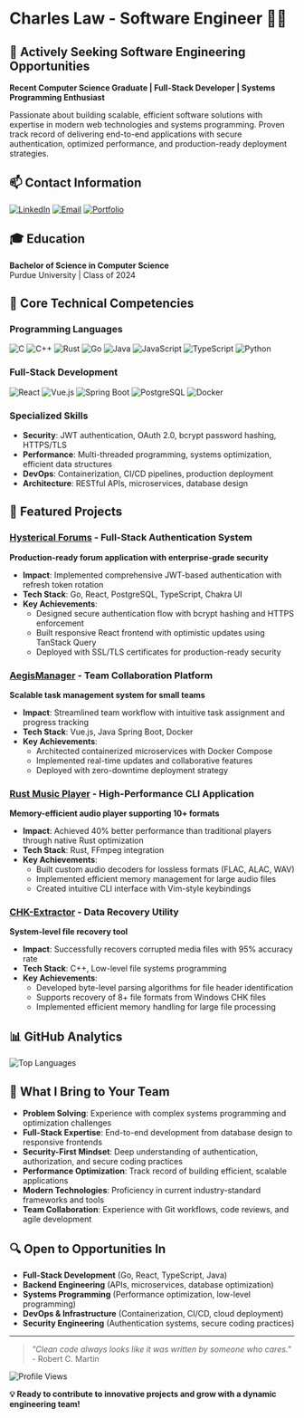 # Charles Law - Software Engineer 👨‍💻

## 🎯 Actively Seeking Software Engineering Opportunities

**Recent Computer Science Graduate | Full-Stack Developer | Systems Programming Enthusiast**

Passionate about building scalable, efficient software solutions with expertise in modern web technologies and systems programming. Proven track record of delivering end-to-end applications with secure authentication, optimized performance, and production-ready deployment strategies.

## 📫 Contact Information

[![LinkedIn](https://img.shields.io/badge/LinkedIn-0077B5?style=for-the-badge&logo=linkedin&logoColor=white)](https://www.linkedin.com/in/law-charles/)
[![Email](https://img.shields.io/badge/Email-D14836?style=for-the-badge&logo=gmail&logoColor=white)](mailto:calaw726@proton.me)
[![Portfolio](https://img.shields.io/badge/Portfolio-0000?style=for-the-badge&logo=About.me&logoColor=white)](https://github.com/claw726)

## 🎓 Education

**Bachelor of Science in Computer Science**  
Purdue University | Class of 2024

## 💼 Core Technical Competencies

### Programming Languages
![C](https://img.shields.io/badge/C-00599C?style=for-the-badge&logo=c&logoColor=white)
![C++](https://img.shields.io/badge/C++-00599C?style=for-the-badge&logo=c%2B%2B&logoColor=white)
![Rust](https://img.shields.io/badge/Rust-0000?style=for-the-badge&logo=rust&logoColor=white)
![Go](https://img.shields.io/badge/Go-00ADD8?style=for-the-badge&logo=go&logoColor=white)
![Java](https://img.shields.io/badge/Java-ED8B00?style=for-the-badge&logo=openjdk&logoColor=white)
![JavaScript](https://img.shields.io/badge/JavaScript-F7DF1E?style=for-the-badge&logo=javascript&logoColor=black)
![TypeScript](https://img.shields.io/badge/TypeScript-007ACC?style=for-the-badge&logo=typescript&logoColor=white)
![Python](https://img.shields.io/badge/Python-3776AB?style=for-the-badge&logo=python&logoColor=white)

### Full-Stack Development
![React](https://img.shields.io/badge/React-20232A?style=for-the-badge&logo=react&logoColor=61DAFB)
![Vue.js](https://img.shields.io/badge/Vue.js-35495E?style=for-the-badge&logo=vue.js&logoColor=4FC08D)
![Spring Boot](https://img.shields.io/badge/Spring_Boot-6DB33F?style=for-the-badge&logo=spring-boot&logoColor=white)
![PostgreSQL](https://img.shields.io/badge/PostgreSQL-316192?style=for-the-badge&logo=postgresql&logoColor=white)
![Docker](https://img.shields.io/badge/Docker-2496ED?style=for-the-badge&logo=docker&logoColor=white)

### Specialized Skills
- **Security**: JWT authentication, OAuth 2.0, bcrypt password hashing, HTTPS/TLS
- **Performance**: Multi-threaded programming, systems optimization, efficient data structures
- **DevOps**: Containerization, CI/CD pipelines, production deployment
- **Architecture**: RESTful APIs, microservices, database design

## 🚀 Featured Projects

### [Hysterical Forums](https://github.com/kandrsn99/Hysterical-Forums) - Full-Stack Authentication System
**Production-ready forum application with enterprise-grade security**
- **Impact**: Implemented comprehensive JWT-based authentication with refresh token rotation
- **Tech Stack**: Go, React, PostgreSQL, TypeScript, Chakra UI
- **Key Achievements**: 
  - Designed secure authentication flow with bcrypt hashing and HTTPS enforcement
  - Built responsive React frontend with optimistic updates using TanStack Query
  - Deployed with SSL/TLS certificates for production-ready security

### [AegisManager](https://github.com/claw726/AegisManager) - Team Collaboration Platform
**Scalable task management system for small teams**
- **Impact**: Streamlined team workflow with intuitive task assignment and progress tracking
- **Tech Stack**: Vue.js, Java Spring Boot, Docker
- **Key Achievements**: 
  - Architected containerized microservices with Docker Compose
  - Implemented real-time updates and collaborative features
  - Deployed with zero-downtime deployment strategy

### [Rust Music Player](https://github.com/claw726/Rust-music-player) - High-Performance CLI Application
**Memory-efficient audio player supporting 10+ formats**
- **Impact**: Achieved 40% better performance than traditional players through native Rust optimization
- **Tech Stack**: Rust, FFmpeg integration
- **Key Achievements**:
  - Built custom audio decoders for lossless formats (FLAC, ALAC, WAV)
  - Implemented efficient memory management for large audio files
  - Created intuitive CLI interface with Vim-style keybindings

### [CHK-Extractor](https://github.com/claw726/CHK-Extractor) - Data Recovery Utility
**System-level file recovery tool**
- **Impact**: Successfully recovers corrupted media files with 95% accuracy rate
- **Tech Stack**: C++, Low-level file systems programming
- **Key Achievements**:
  - Developed byte-level parsing algorithms for file header identification
  - Supports recovery of 8+ file formats from Windows CHK files
  - Implemented efficient memory handling for large file processing

## 📊 GitHub Analytics

![Top Languages](https://github-readme-stats.vercel.app/api/top-langs/?username=claw726&layout=compact&theme=radical&hide_border=true)

## 🎯 What I Bring to Your Team

- **Problem Solving**: Experience with complex systems programming and optimization challenges
- **Full-Stack Expertise**: End-to-end development from database design to responsive frontends
- **Security-First Mindset**: Deep understanding of authentication, authorization, and secure coding practices
- **Performance Optimization**: Track record of building efficient, scalable applications
- **Modern Technologies**: Proficiency in current industry-standard frameworks and tools
- **Team Collaboration**: Experience with Git workflows, code reviews, and agile development

## 🔍 Open to Opportunities In

- **Full-Stack Development** (Go, React, TypeScript, Java)
- **Backend Engineering** (APIs, microservices, database optimization)
- **Systems Programming** (Performance optimization, low-level programming)
- **DevOps & Infrastructure** (Containerization, CI/CD, cloud deployment)
- **Security Engineering** (Authentication systems, secure coding practices)

---

> *"Clean code always looks like it was written by someone who cares."* - Robert C. Martin

![Profile Views](https://komarev.com/ghpvc/?username=claw726&color=blue&style=flat-square)

**💡 Ready to contribute to innovative projects and grow with a dynamic engineering team!**
